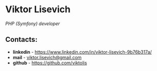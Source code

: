 # Viktor Lisevich
_PHP (Symfony) developer_
## Contacts:
* **linkedin** - https://www.linkedin.com/in/viktor-lisevich-9b76b317a/
* **mail** - viktor.lisevich@gmail.com
* **github** - https://github.com/viktolis


